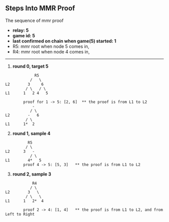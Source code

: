 ## Steps Into MMR Proof

The sequence of mmr proof

- **relay: 5**
- **game id: 5**
- **last confirmed on chain when game(5) started: 1**
- R5: mmr root when node 5 comes in,
- R4: mmr root when node 4 comes in,

---

1. **round 0, target 5**
```
             R5
           /   \
L2        3     6
         / \   / \
L1      1   2 4   5

        proof for 1 -> 5: [2, 6]  ** the proof is from L1 to L2
            -
           / \
L2        -   6
         / \
L1      1*  2
```

2. **round 1, sample 4**
```
          R5
         / \
L2      3   -
           / \
L1        4*   5
        proof 4 -> 5: [5, 3]   ** the proof is from L1 to L2
```

3. **round 2, sample 3**
```
            R4
           / \
L2        3   \
         / \   \
L1      1   2*  4

        proof 2 -> 4: [1, 4]   ** the proof is from L1 to L2, and from Left to Right
```
